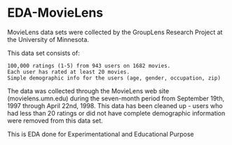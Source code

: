 # EDA-MovieLens

MovieLens data sets were collected by the GroupLens Research Project
at the University of Minnesota.
 
This data set consists of:

	100,000 ratings (1-5) from 943 users on 1682 movies.
	Each user has rated at least 20 movies.
    Simple demographic info for the users (age, gender, occupation, zip)
    

The data was collected through the MovieLens web site
(movielens.umn.edu) during the seven-month period from September 19th, 
1997 through April 22nd, 1998. This data has been cleaned up - users
who had less than 20 ratings or did not have complete demographic
information were removed from this data set.


This is EDA done for Experimentational and Educational Purpose
